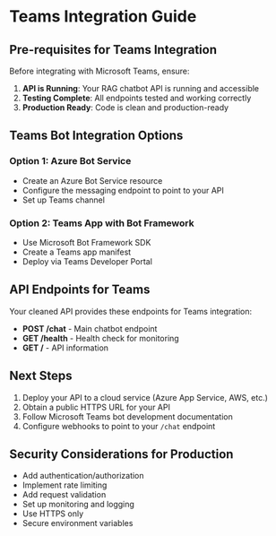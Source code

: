 # Teams Integration Guide

## Pre-requisites for Teams Integration

Before integrating with Microsoft Teams, ensure:

1. **API is Running**: Your RAG chatbot API is running and accessible
2. **Testing Complete**: All endpoints tested and working correctly
3. **Production Ready**: Code is clean and production-ready

## Teams Bot Integration Options

### Option 1: Azure Bot Service
- Create an Azure Bot Service resource
- Configure the messaging endpoint to point to your API
- Set up Teams channel

### Option 2: Teams App with Bot Framework
- Use Microsoft Bot Framework SDK
- Create a Teams app manifest
- Deploy via Teams Developer Portal

## API Endpoints for Teams

Your cleaned API provides these endpoints for Teams integration:

- **POST /chat** - Main chatbot endpoint
- **GET /health** - Health check for monitoring
- **GET /** - API information

## Next Steps

1. Deploy your API to a cloud service (Azure App Service, AWS, etc.)
2. Obtain a public HTTPS URL for your API
3. Follow Microsoft Teams bot development documentation
4. Configure webhooks to point to your `/chat` endpoint

## Security Considerations for Production

- Add authentication/authorization
- Implement rate limiting
- Add request validation
- Set up monitoring and logging
- Use HTTPS only
- Secure environment variables
